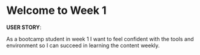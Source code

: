 # Welcome to Week 1

**USER STORY**:

As a bootcamp student in week 1 I want to feel confident with the tools and environment so I can succeed in learning the content weekly.
